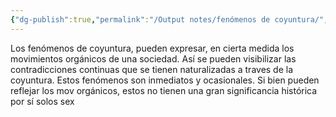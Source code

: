```yaml
---
{"dg-publish":true,"permalink":"/Output notes/fenómenos de coyuntura/","noteIcon":"","created":"2025-06-01T21:56:31.071-04:00"}
---
```



Los fenómenos de coyuntura, pueden expresar, en cierta medida los movimientos orgánicos de una sociedad. Así se pueden visibilizar las contradicciones continuas que se tienen naturalizadas a traves de la coyuntura. Estos fenómenos son inmediatos y ocasionales. Si bien pueden reflejar los mov orgánicos, estos no tienen una gran significancia histórica por sí solos sex